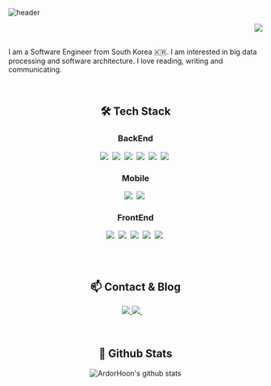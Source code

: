 
![header](https://capsule-render.vercel.app/api?type=wave&color=auto&height=300&section=header&text=ArdorHoon&fontSize=90&fontColor=3c3c3c)
</br>
<div align="right">
<img src="https://komarev.com/ghpvc/?username=ArdorHoon&&style=flat-square" align="center" />
</div>
</br>

I am a Software Engineer from South Korea 🇰🇷. I am interested in big data processing and software architecture. I love reading, writing and communicating.

</br>  

<!--여기부터 스킬 셋 -->
<!--  <img src="https://img.shields.io/badge/기술명-색깔?style=flat-square&logo=기술명&logoColor=white"/></a>&nbsp -->

<div align="center">   
  <h2>🛠️ Tech Stack</h2>
  <h3>BackEnd</h3>
  <img src="https://img.shields.io/badge/Java-CD5050?style=flat-square&logo=Java&logoColor=white"/></a>&nbsp
  <img src="https://img.shields.io/badge/Spring-369F36?style=flat-square&logo=Spring&logoColor=white"/></a>&nbsp 
  <img src="https://img.shields.io/badge/SpringBoot-369F36?style=flat-square&logo=SpringBoot&logoColor=white"/></a>&nbsp 
  <img src="https://img.shields.io/badge/Hibernate-CC9966?style=flat-square&logo=Hibernate&logoColor=white"/></a>&nbsp 
  <img src="https://img.shields.io/badge/MySQL-5C6BC0?style=flat-square&logo=mySQL&logoColor=white"/></a>&nbsp 
  <img src="https://img.shields.io/badge/H2-5a5a5a?style=flat-square"/></a>&nbsp   
  <h3>Mobile</h3>
  <img src="https://img.shields.io/badge/android-3DDC84?style=flat-square&logo=android&logoColor=white"/></a>&nbsp
  <img src="https://img.shields.io/badge/kotlin-7F52FF?style=flat-square&logo=kotlin&logoColor=white"/></a>&nbsp
  <h3>FrontEnd</h3>
  <img src="https://img.shields.io/badge/HTML-EA9A56?style=flat-square&logo=HTML5&logoColor=white"/></a>&nbsp
  <img src="https://img.shields.io/badge/css-288CD2?style=flat-square&logo=css3&logoColor=white"/></a>&nbsp
  <img src="https://img.shields.io/badge/JavaScript-FFA500?style=flat-square&logo=JavaScript&logoColor=white"/></a>&nbsp
  <img src="https://img.shields.io/badge/Bootstrap-B750EA?style=flat-square&logo=Bootstrap&logoColor=white"/></a>&nbsp
  <img src="https://img.shields.io/badge/Thymeleaf-288C28?style=flat-square&logo=thymeleaf&logoColor=white"/></a>&nbsp

<br/><br/>
  <h2>📫 Contact & Blog</h2>
  <a href="https://ardor-dev.tistory.com/">
  <img src="https://img.shields.io/badge/Tech Blog-63CC63?style=flat-square&logo=Blogger&logoColor=white"/>
  </a>
  <a href="mailto:didgnsah7320@gmail.com">
  <img src="https://img.shields.io/badge/Gmail-FF8C0A?style=flat-square&logo=Gmail&logoColor=white"/>
  </a>
 <br/><br/><br/>

## 🚩 Github Stats  

![ArdorHoon's github stats](https://github-readme-stats.vercel.app/api?username=ArdorHoon&show_icons=true&theme=dark)
</div>







